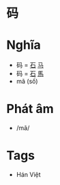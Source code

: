 # 码

# Nghĩa
* 码 = [石](石.md) [马](马.md)
* 码 = [石](石.md) [馬](馬.md)
* mã (số)

# Phát âm
* /mã/

# Tags
* Hán Việt

<script>window.HANZI_FIELD='码';</script>
